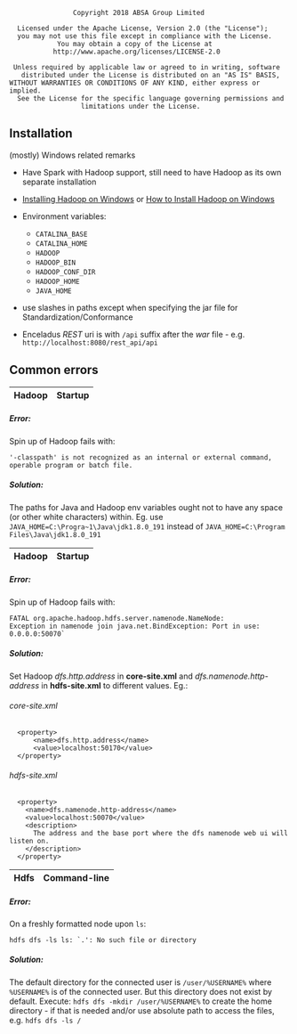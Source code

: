                     Copyright 2018 ABSA Group Limited
                  
      Licensed under the Apache License, Version 2.0 (the "License");
      you may not use this file except in compliance with the License.
                You may obtain a copy of the License at
               http://www.apache.org/licenses/LICENSE-2.0
            
     Unless required by applicable law or agreed to in writing, software
       distributed under the License is distributed on an "AS IS" BASIS,
    WITHOUT WARRANTIES OR CONDITIONS OF ANY KIND, either express or implied.
      See the License for the specific language governing permissions and
                      limitations under the License.

## Installation

(mostly) Windows related remarks

* Have Spark with Hadoop support, still need to have Hadoop as its own separate installation
* [Installing Hadoop on Windows](https://exitcondition.com/install-hadoop-windows/) or 
[How to Install Hadoop on Windows](https://exitcondition.com/install-hadoop-windows/)
* Environment variables:

  * `CATALINA_BASE`
  * `CATALINA_HOME`  
  * `HADOOP`
  * `HADOOP_BIN`
  * `HADOOP_CONF_DIR`
  * `HADOOP_HOME`
  * `JAVA_HOME`

* use slashes in paths except when specifying the jar file for Standardization/Conformance
* Enceladus _REST_ uri is with `/api` suffix after the _war_ file - e.g. `http://localhost:8080/rest_api/api`
  
## Common errors

| Hadoop | Startup |
| --- | --- |

##### Error:

Spin up of Hadoop fails with: 

`'-classpath' is not recognized as an internal or external command, operable program or batch file.`

##### Solution:

The paths for Java and Hadoop env variables ought not to have any space (or other white characters) within. Eg. use `JAVA_HOME=C:\Progra~1\Java\jdk1.8.0_191` instead of `JAVA_HOME=C:\Program Files\Java\jdk1.8.0_191`

| Hadoop | Startup |
| --- | --- |

##### Error:

Spin up of Hadoop fails with: 
```
FATAL org.apache.hadoop.hdfs.server.namenode.NameNode: 
Exception in namenode join java.net.BindException: Port in use: 0.0.0.0:50070`
```

##### Solution:

Set Hadoop _dfs.http.address_ in **core-site.xml** and  _dfs.namenode.http-address_ in **hdfs-site.xml** to different values. Eg.:

###### core-site.xml

  ```
    <property>
        <name>dfs.http.address</name>
        <value>localhost:50170</value>
    </property>
  ```

###### hdfs-site.xml

  ```
    <property>
      <name>dfs.namenode.http-address</name>
      <value>localhost:50070</value>
      <description>
        The address and the base port where the dfs namenode web ui will listen on.
      </description>
    </property>
  ```

| Hdfs | Command-line |
| --- | --- |

##### Error:

On a freshly formatted node upon `ls`:
```
hdfs dfs -ls ls: `.': No such file or directory
```

##### Solution:

The default directory for the connected user is `/user/%USERNAME%` where `%USERNAME%` is of the connected user. But this 
directory does not exist by default. Execute: `hdfs dfs -mkdir /user/%USERNAME%` to create the home directory - if that 
is needed and/or use absolute path to access the files, e.g. `hdfs dfs -ls /`
